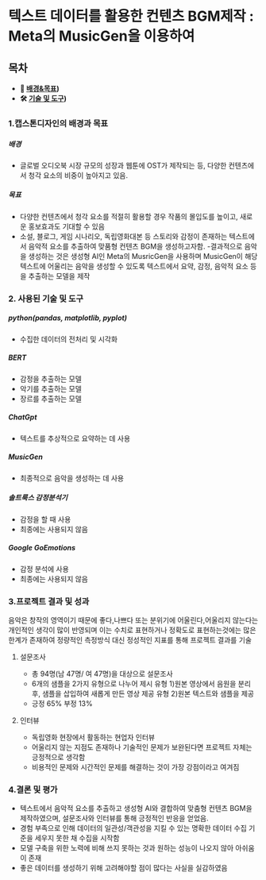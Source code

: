 # **텍스트 데이터를 활용한 컨텐츠 BGM제작 : Meta의 MusicGen을 이용하여**

## **목차**

<b> 
  
- 📝 [배경&목표](https://github.com/ghkstod/capstone_musicgen/blob/main/README.md#1%EC%BA%A1%EC%8A%A4%ED%86%A4%EB%94%94%EC%9E%90%EC%9D%B8%EC%9D%98-%EB%B0%B0%EA%B2%BD%EA%B3%BC-%EB%AA%A9%ED%91%9C))
- 🛠 [기술 및 도구](https://github.com/ghkstod/capstone_musicgen/blob/main/README.md#2-%EC%82%AC%EC%9A%A9%EB%90%9C-%EA%B8%B0%EC%88%A0-%EB%B0%8F-%EB%8F%84%EA%B5%AC))
</b>

### **1.캡스톤디자인의 배경과 목표**


##### 배경
-  글로벌 오디오북 시장 규모의 성장과 웹툰에 OST가 제작되는 등, 다양한 컨텐츠에서 청각 요소의 비중이 높아지고 있음.
  
##### 목표
- 다양한 컨텐츠에서 청각 요소를 적절히 활용할 경우 작품의 몰입도를 높이고, 새로운 홍보효과도 기대할 수 있음
- 소설, 블로그, 게임 시나리오, 독립영화대본 등 스토리와 감정이 존재하는 텍스트에서 음악적 요소를 추출하여 맞품형 컨텐츠 BGM을 생성하고자함.
-결과적으로 음악을 생성하는 것은 생성형 AI인 Meta의 MusricGen을 사용하며 MusicGen이 해당 텍스트에 어울리는 음악을 생성할 수 있도록 텍스트에서 요약, 감정, 음악적 요소 등을 추출하는 모델을 제작

### **2. 사용된 기술 및 도구**
##### python(pandas, matplotlib, pyplot)
- 수집한 데이터의 전처리 및 시각화
##### BERT
- 감정을 추출하는 모델
- 악기를 추출하는 모델
- 장르를 추출하는 모델

##### ChatGpt
- 텍스트를 추상적으로 요약하는 데 사용

##### MusicGen
- 최종적으로 음악을 생성하는 데 사용

##### 솔트룩스 감정분석기
- 감정을 할 때 사용
- 최종에는 사용되지 않음

##### Google GoEmotions
- 감정 분석에 사용
- 최종에는 사용되지 않음

### **3.프로젝트 결과 및 성과**
음악은 창작의 영역이기 때문에 좋다,나쁘다 또는 분위기에 어울린다,어울리지 않는다는 개인적인 생각이 많이 반영되며 이는 수치로 표현하거나 정확도로 표현하는것에는 많은 한계가 존재하여 정량적인 측정방식 대신 정성적인 지표를 통해 프로젝트 결과를 기술

1. 설문조사
   - 총 94명(남 47명/ 여 47명)을 대상으로 설문조사
   - 6개의 샘플을 2가지 유형으로 나누어 제시
       유형 1)원본 영상에서 음원을 분리 후, 샘플을 삽입하여 새롭게 만든 영상 제공
       유형 2)원본 텍스트와 샘플을 제공
   - 긍정 65% 부정 13%
  
2. 인터뷰
   - 독립영화 현장에서 활동하는 현업자 인터뷰
   - 어울리지 않는 지점도 존재하나 기술적인 문제가 보완된다면 프로젝트 자체는 긍정적으로 생각함
   - 비용적인 문제와 시간적인 문제를 해결하는 것이 가장 강점이라고 여겨짐

### **4.결론 및 평가**
 - 텍스트에서 음악적 요소를 추출하고 생성형 AI와 결합하여 맞춤형 컨텐츠 BGM을 제작하였으며, 설문조사와 인터뷰를 통해 긍정적인 반응을 얻었음.
 - 경험 부족으로 인해 데이터의 일관성/객관성을 지킬 수 있는 명확한 데이터 수집 기준을 세우지 못한 채 수집을 시작함
 - 모델 구축을 위한 노력에 비해 쓰지 못하는 것과 원하는 성능이 나오지 않아 아쉬움이 존재
 - 좋은 데이터를 생성하기 위해 고려해야할 점이 많다는 사실을 실감하였음

